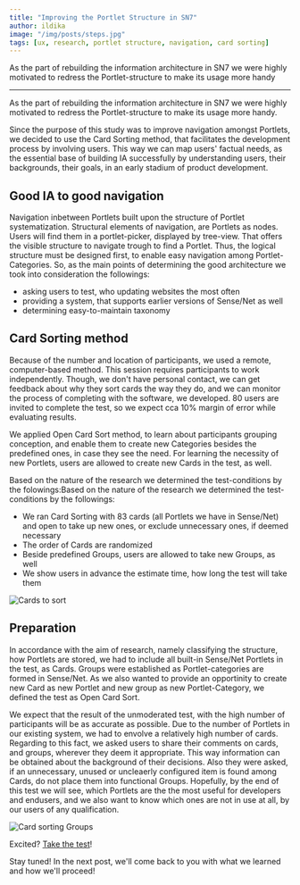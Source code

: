 ```yaml
---
title: "Improving the Portlet Structure in SN7"
author: ildika
image: "/img/posts/steps.jpg"
tags: [ux, research, portlet structure, navigation, card sorting]
---
```


As the part of rebuilding the information architecture in SN7 we were highly motivated to redress the Portlet-structure to make its usage more handy

---

As the part of rebuilding the information architecture in SN7 we were highly motivated to redress the Portlet-structure to make its usage more handy.

Since the purpose of this study was to improve navigation amongst Portlets, we decided to use the Card Sorting method, that facilitates the development process by involving users. This way we can map users' factual needs, as the essential base of building IA successfully by understanding users, their backgrounds, their goals, in an early stadium of product development.

## Good IA to good navigation

Navigation inbetween Portlets built upon the structure of Portlet systematization. Structural elements of navigation, are Portlets as nodes. Users will find them in a portlet-picker, displayed by tree-view. That offers the visible structure to navigate trough to find a Portlet. Thus, the logical structure must be designed first, to enable easy navigation among Portlet-Categories. So, as the main points of determining the good architecture we took into consideration the followings:

-   asking users to test, who updating websites the most often
-   providing a system, that supports earlier versions of Sense/Net as well
-   determining easy-to-maintain taxonomy

## Card Sorting method

Because of the number and location of participants, we used a remote, computer-based method. This session requires participants to work independently. Though, we don't have personal contact, we can get feedback about why they sort cards the way they do, and we can monitor the process of completing with the software, we developed. 80 users are invited to complete the test, so we expect cca 10% margin of error while evaluating results.

We applied Open Card Sort method, to learn about participants grouping conception, and enable them to create new Categories besides the predefined ones, in case they see the need. For learning the necessity of new Portlets, users are allowed to create new Cards in the test, as well.

Based on the nature of the research we determined the test-conditions by the folowings:Based on the nature of the research we determined the test-conditions by the followings:

-   We ran Card Sorting with 83 cards (all Portlets we have in Sense/Net) and open to take up new ones, or exclude unnecessary ones, if deemed necessary
-   The order of Cards are randomized
-   Beside predefined Groups, users are allowed to take new Groups, as well
-   We show users in advance the estimate time, how long the test will take them

![Cards to sort](http://download.sensenet.com/BlogPostImages/CardSorting/cards.png, "Cards to sort")

## Preparation

In accordance with the aim of research, namely classifying the structure, how Portlets are stored, we had to include all built-in Sense/Net Portlets in the test, as Cards. Groups were established as Portlet-categories are formed in Sense/Net. As we also wanted to provide an opportinity to create new Card as new Portlet and new group as new Portlet-Category, we defined the test as Open Card Sort.

We expect that the result of the unmoderated test, with the high number of participants will be as accurate as possible. Due to the number of Portlets in our existing system, we had to envolve a relatively high number of cards. Regarding to this fact, we asked users to share their comments on cards, and groups, wherever they deem it appropriate. This way information can be obtained about the background of their decisions. Also they were asked, if an unnecessary, unused or uncleaerly configured item is found among Cards, do not place them into functional Groups. Hopefully, by the end of this test we will see, which Portlets are the the most useful for developers and endusers, and we also want to know which ones are not in use at all, by our users of any qualification.

![Card sorting Groups](http://download.sensenet.com/BlogPostImages/CardSorting/groups.png "Cards to sort")

Excited? [Take the test](https://ux.demo.sensenet.com/ "Take the test")!

Stay tuned! In the next post, we'll come back to you with what we learned and how we'll proceed!

 

